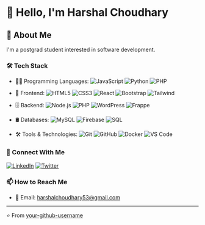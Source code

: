 # 👋 Hello, I'm Harshal Choudhary

## 🚀 About Me
I'm a postgrad student interested in software development.

### 🛠️ Tech Stack

- 👨‍💻 Programming Languages:
  ![JavaScript](https://img.shields.io/badge/JavaScript-F7DF1E?style=flat&logo=javascript&logoColor=black)
  ![Python](https://img.shields.io/badge/Python-3776AB?style=flat&logo=python&logoColor=white)
  ![PHP](https://img.shields.io/badge/PHP-777BB4?style=flat&logo=php&logoColor=white)

- 🎨 Frontend:
  ![HTML5](https://img.shields.io/badge/HTML5-E34F26?style=flat&logo=html5&logoColor=white)
  ![CSS3](https://img.shields.io/badge/CSS3-1572B6?style=flat&logo=css3&logoColor=white)
  ![React](https://img.shields.io/badge/React-20232A?style=flat&logo=react&logoColor=61DAFB)
  ![Bootstrap](https://img.shields.io/badge/Bootstrap-563D7C?style=flat&logo=bootstrap&logoColor=white)
  ![Tailwind](https://img.shields.io/badge/Tailwind_CSS-38B2AC?style=flat&logo=tailwind-css&logoColor=white)

- 🗄️ Backend:
  ![Node.js](https://img.shields.io/badge/Node.js-43853D?style=flat&logo=node.js&logoColor=white)
  ![PHP](https://img.shields.io/badge/PHP-777BB4?style=flat&logo=php&logoColor=white)
  ![WordPress](https://img.shields.io/badge/WordPress-21759B?style=flat&logo=wordpress&logoColor=white)
  ![Frappe](https://img.shields.io/badge/Frappe-0089FF?style=flat&logo=frappé&logoColor=white)

- 🛢️ Databases:
  ![MySQL](https://img.shields.io/badge/MySQL-005C84?style=flat&logo=mysql&logoColor=white)
  ![Firebase](https://img.shields.io/badge/Firebase-039BE5?style=flat&logo=Firebase&logoColor=white)
  ![SQL](https://img.shields.io/badge/SQL-003B57?style=flat&logo=sqlite&logoColor=white)

- 🛠️ Tools & Technologies:
  ![Git](https://img.shields.io/badge/Git-F05032?style=flat&logo=git&logoColor=white)
  ![GitHub](https://img.shields.io/badge/GitHub-181717?style=flat&logo=github&logoColor=white)
  ![Docker](https://img.shields.io/badge/Docker-2496ED?style=flat&logo=docker&logoColor=white)
  ![VS Code](https://img.shields.io/badge/VS_Code-007ACC?style=flat&logo=visual-studio-code&logoColor=white)







### 🤝 Connect With Me
[![LinkedIn](https://img.shields.io/badge/LinkedIn-0077B5?style=for-the-badge&logo=linkedin&logoColor=white)](https://www.linkedin.com/in/harshal-choudhary-848440223/)
[![Twitter](https://img.shields.io/badge/Twitter-1DA1F2?style=for-the-badge&logo=twitter&logoColor=white)](your-twitter-url)

### 📫 How to Reach Me
- 📧 Email: harshalchoudhary53@gmail.com

---
⭐️ From [your-github-username](https://github.com/your-github-username)
